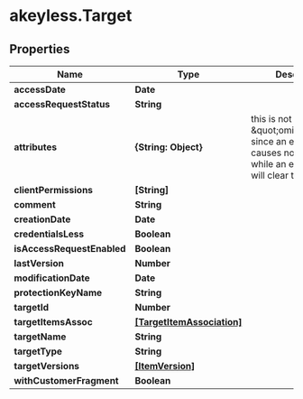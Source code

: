 # akeyless.Target

## Properties

Name | Type | Description | Notes
------------ | ------------- | ------------- | -------------
**accessDate** | **Date** |  | [optional] 
**accessRequestStatus** | **String** |  | [optional] 
**attributes** | **{String: Object}** | this is not \&quot;omitempty\&quot; since an empty value causes no update while an empty map will clear the attributes | [optional] 
**clientPermissions** | **[String]** |  | [optional] 
**comment** | **String** |  | [optional] 
**creationDate** | **Date** |  | [optional] 
**credentialsLess** | **Boolean** |  | [optional] 
**isAccessRequestEnabled** | **Boolean** |  | [optional] 
**lastVersion** | **Number** |  | [optional] 
**modificationDate** | **Date** |  | [optional] 
**protectionKeyName** | **String** |  | [optional] 
**targetId** | **Number** |  | [optional] 
**targetItemsAssoc** | [**[TargetItemAssociation]**](TargetItemAssociation.md) |  | [optional] 
**targetName** | **String** |  | [optional] 
**targetType** | **String** |  | [optional] 
**targetVersions** | [**[ItemVersion]**](ItemVersion.md) |  | [optional] 
**withCustomerFragment** | **Boolean** |  | [optional] 


